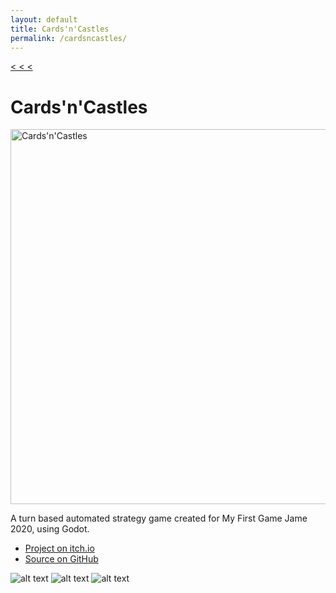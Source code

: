 ```yaml
---
layout: default
title: Cards'n'Castles
permalink: /cardsncastles/
---
```


<a class="back" href="{{ site.url }}">< < < </a>

# Cards'n'Castles

<img src="../assets/cardsncastles/header.png" alt="Cards'n'Castles" width="600"/>

A turn based automated strategy game created for My First Game Jame 2020, using Godot.

* [Project on itch.io](https://sambigos.itch.io/cardsncastles)
* [Source on GitHub](https://github.com/samuelbigos/cards_n_castles)

![alt text](../assets/cardsncastles/SS2.png "Cards'n'Castles")
![alt text](../assets/cardsncastles/SS1.png "Cards'n'Castles")
![alt text](../assets/cardsncastles/SS3.gif "Cards'n'Castles")